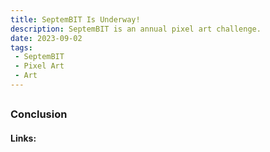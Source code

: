 ```yaml
---
title: SeptemBIT Is Underway!
description: SeptemBIT is an annual pixel art challenge.
date: 2023-09-02
tags:
 - SeptemBIT
 - Pixel Art
 - Art
---
```


## 



### Conclusion


#### Links:

